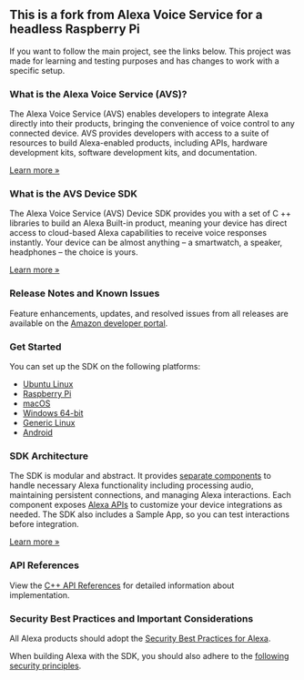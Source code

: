 ## This is a fork from Alexa Voice Service for a headless Raspberry Pi

If you want to follow the main project, see the links below. This project was made for learning and testing purposes and has changes to work with a specific setup.

### What is the Alexa Voice Service (AVS)?

The Alexa Voice Service (AVS) enables developers to integrate Alexa directly into their products, bringing the convenience of voice control to any connected device. AVS provides developers with access to a suite of resources to build Alexa-enabled products, including APIs, hardware development kits, software development kits, and documentation.

[Learn more »](https://developer.amazon.com/alexa-voice-service)

### What is the AVS Device SDK

The Alexa Voice Service (AVS) Device SDK provides you with a set of C ++ libraries to build an Alexa Built-in product, meaning your device has direct access to cloud-based Alexa capabilities to receive voice responses instantly. Your device can be almost anything – a smartwatch, a speaker, headphones – the choice is yours.

[Learn more »](https://developer.amazon.com/docs/alexa/avs-device-sdk/overview.html)

### Release Notes and Known Issues

Feature enhancements, updates, and resolved issues from all releases are available on the [Amazon developer portal](https://developer.amazon.com/docs/alexa/avs-device-sdk/release-notes.html).

### Get Started

You can set up the SDK on the following platforms:
* [Ubuntu Linux](https://developer.amazon.com/docs/alexa/avs-device-sdk/ubuntu.html)
* [Raspberry Pi](https://developer.amazon.com/docs/alexa/avs-device-sdk/raspberry-pi.html)
* [macOS](https://developer.amazon.com/docs/alexa/avs-device-sdk/mac-os.html)
* [Windows 64-bit](https://developer.amazon.com/docs/alexa/avs-device-sdk/windows-64.html)
* [Generic Linux](https://developer.amazon.com/docs/alexa/avs-device-sdk/linux.html)
* [Android](https://developer.amazon.com/docs/alexa/avs-device-sdk/android.html)

### SDK Architecture

The SDK is modular and abstract. It provides [separate components](https://developer.amazon.com/docs/alexa/avs-device-sdk/overview.html#sdk-architecture) to handle necessary Alexa functionality including processing audio, maintaining persistent connections, and managing Alexa interactions. Each component exposes [Alexa APIs](https://developer.amazon.com/docs/alexa/alexa-voice-service/api-overview.html) to customize your device integrations as needed. The SDK also includes a Sample App, so you can  test interactions before integration.

[Learn more »](https://developer.amazon.com/docs/alexa/avs-device-sdk/overview.html#sdk-architecture)

### API References

View the [C++ API References](https://alexa.github.io/avs-device-sdk/) for detailed information about implementation.

### Security Best Practices and Important Considerations

All Alexa products should adopt the [Security Best Practices for Alexa](https://developer.amazon.com/docs/alexa/alexa-voice-service/security-best-practices.html).

When building Alexa with the SDK, you should also adhere to the [following security principles](https://developer.amazon.com/docs/alexa/avs-device-sdk/overview.html#security-best-practices).

